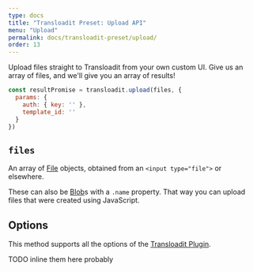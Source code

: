 ```yaml
---
type: docs
title: "Transloadit Preset: Upload API"
menu: "Upload"
permalink: docs/transloadit-preset/upload/
order: 13
---
```


Upload files straight to Transloadit from your own custom UI. Give us an array of files, and we'll give you an array of results!

```js
const resultPromise = transloadit.upload(files, {
  params: {
    auth: { key: '' },
    template_id: ''
  }
})
```

## `files`

An array of [File][file] objects, obtained from an `<input type="file">` or elsewhere.

These can also be [Blob][blob]s with a `.name` property. That way you can upload files that were created using JavaScript.

## Options

This method supports all the options of the [Transloadit Plugin][tl-options].

TODO inline them here probably

[file]: https://developer.mozilla.org/en-US/docs/Web/API/File
[blob]: https://developer.mozilla.org/en-US/docs/Web/API/Blob
[tl-options]: /docs/transloadit#options
